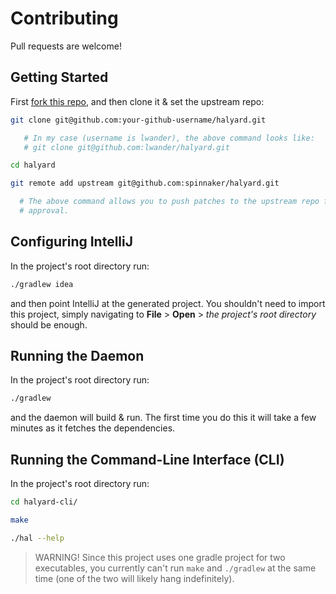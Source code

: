 # Contributing

Pull requests are welcome!

## Getting Started

First [fork this repo](https://help.github.com/articles/fork-a-repo/), and
then clone it & set the upstream repo:

```bash
git clone git@github.com:your-github-username/halyard.git

   # In my case (username is lwander), the above command looks like:
   # git clone git@github.com:lwander/halyard.git

cd halyard

git remote add upstream git@github.com:spinnaker/halyard.git

  # The above command allows you to push patches to the upstream repo for 
  # approval.
```

## Configuring IntelliJ

In the project's root directory run:

```bash
./gradlew idea
```

and then point IntelliJ at the generated project. You shouldn't need to import
this project, simply navigating to __File__ > __Open__ > _the project's root
directory_ should be enough.

## Running the Daemon

In the project's root directory run:

```bash
./gradlew
```

and the daemon will build & run. The first time you do this it will take a few
minutes as it fetches the dependencies.

## Running the Command-Line Interface (CLI)

In the project's root directory run:

```bash
cd halyard-cli/

make

./hal --help
```

> WARNING! Since this project uses one gradle project for two executables, you
> currently can't run `make` and `./gradlew` at the same time (one of the two
> will likely hang indefinitely).

